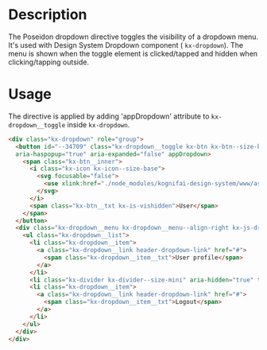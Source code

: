 # Description
The Poseidon dropdown directive toggles the visibility of a dropdown menu. It's used with Design System Dropdown component ( ```kx-dropdown```). The menu is shown when the toggle element is clicked/tapped and hidden when clicking/tapping outside.
# Usage
The directive is applied by adding 'appDropdown' attribute to ```kx-dropdown__toggle``` inside ```kx-dropdown```.
```html
<div class="kx-dropdown" role="group">
  <button id="--34709" class="kx-dropdown__toggle kx-btn kx-btn--size-base kx-btn--icon kx-js-dropdown__toggle"
  aria-haspopup="true" aria-expanded="false" appDropdown>
    <span class="kx-btn__inner">
      <i class="kx-icon kx-icon--size-base">
        <svg focusable="false">
          <use xlink:href="./node_modules/kognifai-design-system/www/assets/img/icons/sprites/icons.svg#user"/>
        </svg>
      </i>
      <span class="kx-btn__txt kx-is-vishidden">User</span>
    </span>
  </button>
  <div class="kx-dropdown__menu kx-dropdown__menu--align-right kx-js-dropdown__menu" aria-labelledby="--34709">
    <ul class="kx-dropdown__list">
      <li class="kx-dropdown__item">
        <a class="kx-dropdown__link header-dropdown-link" href="#">
          <span class="kx-dropdown__item__txt">User profile</span>
        </a>
      </li>
      <li class="kx-divider kx-divider--size-mini" aria-hidden="true" tabindex="-1"/>
      <li class="kx-dropdown__item">
        <a class="kx-dropdown__link header-dropdown-link" href="#">
          <span class="kx-dropdown__item__txt">Logout</span>
        </a>
      </li>
    </ul>
  </div>
</div>
```